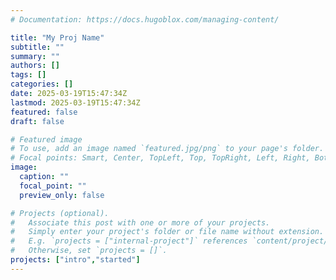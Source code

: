 ```yaml
---
# Documentation: https://docs.hugoblox.com/managing-content/

title: "My Proj Name"
subtitle: ""
summary: ""
authors: []
tags: []
categories: []
date: 2025-03-19T15:47:34Z
lastmod: 2025-03-19T15:47:34Z
featured: false
draft: false

# Featured image
# To use, add an image named `featured.jpg/png` to your page's folder.
# Focal points: Smart, Center, TopLeft, Top, TopRight, Left, Right, BottomLeft, Bottom, BottomRight.
image:
  caption: ""
  focal_point: ""
  preview_only: false

# Projects (optional).
#   Associate this post with one or more of your projects.
#   Simply enter your project's folder or file name without extension.
#   E.g. `projects = ["internal-project"]` references `content/project/deep-learning/index.md`.
#   Otherwise, set `projects = []`.
projects: ["intro","started"]
---
```

